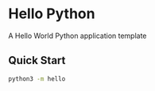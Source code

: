# Hello Python

A Hello World Python application template

## Quick Start

```bash
python3 -m hello
```
